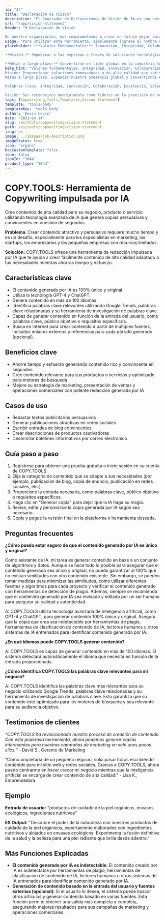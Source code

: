 ```yaml
---
id: "44"
title: "Declaración de Visión"
description: "El Generador de Declaraciones de Visión de IA es una herramienta de última generación diseñada para ayudar a las empresas a crear declaraciones de visión poderosas e inspiradoras. Utiliza inteligencia artificial para generar declaraciones atractivas y enfocadas en el futuro que se alinean con los valores fundamentales, la misión y los objetivos a largo plazo de su empresa."
url: "/app/vision-statement"
header: "# Declaración de Visión

En nuestra organización, nos comprometemos a crear un futuro mejor para nuestra comunidad y el mundo. Nos esforzamos por ser líderes en innovación, sostenibilidad y responsabilidad social. Nuestra visión es ser una fuerza positiva y transformadora en la sociedad, al tiempo que brindamos soluciones excepcionales y servicios de alta calidad a nuestros clientes. Nos esforzamos por fomentar un ambiente de trabajo inclusivo, diverso y colaborativo, y por empoderar a nuestros empleados para que alcancen su máximo potencial. Juntos, estamos trabajando hacia un futuro más brillante y próspero para todos."
usage: "Para utilizar esta herramienta, simplemente ingrese el nombre de su empresa, valores fundamentales, misión y objetivos a largo plazo. El Generador de Declaración de Visión de IA creará una declaración de visión única e impactante basada en su entrada."
placeholder: "**Valores Fundamentales:** Innovación, Integridad, Colaboración

**Misión:** Empoderar a las empresas a través de soluciones tecnológicas de vanguardia.

**Metas a largo plazo:** Convertirse en líder global en la industria tecnológica."
help_hint: "Valores fundamentales: Integridad, Innovación, Colaboración, Excelencia.
Misión: Proporcionar soluciones innovadoras y de alta calidad que satisfagan las necesidades de nuestros clientes.
Metas a largo plazo: Expandir nuestra presencia global y convertirnos en líderes en nuestro campo.

Palabras clave: Integridad, Innovación, Colaboración, Excelencia, Soluciones innovadoras, Alta calidad, Satisfacer las necesidades de los clientes, Presencia global, Líderes en el campo.

Visión: Ser reconocidos mundialmente como líderes en la provisión de soluciones innovadoras y de alta calidad, impulsados por nuestros valores fundamentales de integridad, innovación, colaboración y excelencia, y expandir nuestra presencia global para llevar nuestros productos y servicios a más personas en todo el mundo."
tags: [Copywriting,Tools,Templates,Vision Statement]
template: 'tools-body'
templateKey: 'tools-body'
author: 'Kevin Levin'
date: "2023-04-14"
slug: /es/tools/copywriting/vision-statement
path: /es/tools/copywriting/vision-statement
lang: es
image: ../images/job-description.png
imageStatus: true
icon: "vrpano"
hasCustomTemplate: false
tone: false
jsonId: "1044"
product_type: "1044"
---
```

# COPY.TOOLS: Herramienta de Copywriting impulsada por IA

Cree contenido de alta calidad para su negocio, producto o servicio utilizando tecnología avanzada de IA que genera copias persuasivas y convincentes en cuestión de segundos.

**Problema:** Crear contenido atractivo y persuasivo requiere mucho tiempo y es un desafío, especialmente para los especialistas en marketing, las startups, los empresarios y las pequeñas empresas con recursos limitados.

**Solución:** COPY.TOOLS ofrece una herramienta de redacción impulsada por IA que te ayuda a crear fácilmente contenido de alta calidad adaptado a tus necesidades mientras ahorras tiempo y esfuerzo.

## Características clave

- El contenido generado por IA es 100% único y original.
- Utiliza la tecnología GPT-4 y ChatGPT.
- Genera contenido en más de 100 idiomas.
- Identifica palabras clave relevantes utilizando Google Trends, palabras clave relacionadas y su herramienta de investigación de palabras clave.
- Capaz de generar contenido en función de la entrada del usuario, como palabras clave, público objetivo o requisitos específicos.
- Busca en Internet para crear contenido a partir de múltiples fuentes, incluidos enlaces externos y referencias para cada párrafo generado (opcional).

## Beneficios clave

- Ahorre tiempo y esfuerzo generando contenido rico y convincente en segundos
- Cree contenido relevante para sus productos o servicios y optimizado para motores de búsqueda
- Mejore su estrategia de marketing, presentación de ventas y operaciones comerciales con potente redacción generada por IA

## Casos de uso

- Redactar textos publicitarios persuasivos
- Generar publicaciones atractivas en redes sociales
- Escribir entradas de blog convincentes
- Crear descripciones de productos cautivadoras
- Desarrollar boletines informativos por correo electrónico

## Guía paso a paso

1. Regístrese para obtener una prueba gratuita o inicie sesión en su cuenta de COPY.TOOLS.
2. Elija la categoría de contenido que se adapte a sus necesidades (por ejemplo, publicación de blog, copia de anuncio, publicación en redes sociales, etc.).
3. Proporcione la entrada necesaria, como palabras clave, público objetivo o requisitos específicos.
4. Haga clic en "Generar copia" para dejar que la IA haga su magia.
5. Revise, edite y personalice la copia generada por IA según sea necesario.
6. Copie y pegue la versión final en la plataforma o herramienta deseada.

## Preguntas frecuentes

**¿Cómo puedo estar seguro de que el contenido generado por IA es único y original?**

Como asistente de IA, mi tarea es generar contenido en base a un conjunto de algoritmos y datos. Aunque se hace todo lo posible para asegurar que el contenido generado sea único y original, no puedo garantizar al 100% que no existan similitudes con otro contenido existente. Sin embargo, se pueden tomar medidas para minimizar las similitudes, como utilizar diferentes fuentes y algoritmos para cada proyecto y verificar el contenido generado con herramientas de detección de plagio. Además, siempre se recomienda que el contenido generado por IA sea revisado y editado por un ser humano para asegurar su calidad y autenticidad.

A: COPY.TOOLS utiliza tecnología avanzada de inteligencia artificial, como GPT-4 y ChatGPT, para generar contenido 100% único y original. Asegura que la copia que crea sea indetectable por herramientas de plagio, herramientas de clasificación de contenido de IA, lectores humanos u otros sistemas de IA entrenados para identificar contenido generado por IA.

**¿En qué idiomas puede COPY.TOOLS generar contenido?**

A: COPY.TOOLS es capaz de generar contenido en más de 100 idiomas. El sistema detectará automáticamente el idioma que necesita en función de la entrada proporcionada.

**¿Cómo identifica COPY.TOOLS las palabras clave relevantes para mi negocio?**

A: COPY.TOOLS identifica las palabras clave más relevantes para su negocio utilizando Google Trends, palabras clave relacionadas y su herramienta de investigación de palabras clave. Esto garantiza que su contenido esté optimizado para los motores de búsqueda y sea relevante para su audiencia objetivo.

## Testimonios de clientes

*“COPY.TOOLS ha revolucionado nuestro proceso de creación de contenido. Con esta poderosa herramienta, ahora podemos generar copias interesantes para nuestras campañas de marketing en solo unos pocos clics.”* - David S., Gerente de Marketing

"Como propietaria de un pequeño negocio, solía pasar horas escribiendo contenido para mi sitio web y redes sociales. Gracias a COPY.TOOLS, ahora puedo centrarme en hacer crecer mi negocio mientras que la inteligencia artificial se encarga de crear contenido de alta calidad." - Lisa K., Emprendedora

## Ejemplo

**Entrada de usuario:** "productos de cuidado de la piel orgánicos, envases ecológicos, ingredientes nutritivos"

**ES Output:** "Descubre el poder de la naturaleza con nuestros productos de cuidado de la piel orgánicos, expertamente elaborados con ingredientes nutritivos y alojados en envases ecológicos. Experimenta la fusión definitiva de la salud y la belleza para una piel radiante que brilla desde adentro."

## Más Funciones Explicadas

- **El contenido generado por IA es indetectable:** El contenido creado por IA es indetectable por herramientas de plagio, herramientas de clasificación de contenido de IA, lectores humanos u otros sistemas de IA entrenados para identificar contenido generado por IA.
- **Generación de contenido basado en la entrada del usuario y fuentes externas (opcional):** Si el usuario lo desea, el sistema puede buscar otros artículos y generar contenido basado en varias fuentes. Esta función permite obtener una salida más completa y completa, asegurando mejores resultados para sus campañas de marketing y operaciones comerciales.
